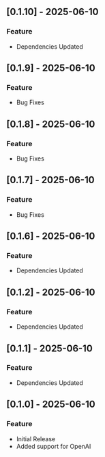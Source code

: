 ## [0.1.10] - 2025-06-10
### Feature
- Dependencies Updated

## [0.1.9] - 2025-06-10
### Feature
- Bug Fixes

## [0.1.8] - 2025-06-10
### Feature
- Bug Fixes

## [0.1.7] - 2025-06-10
### Feature
- Bug Fixes

## [0.1.6] - 2025-06-10
### Feature
- Dependencies Updated

## [0.1.2] - 2025-06-10
### Feature
- Dependencies Updated

## [0.1.1] - 2025-06-10
### Feature
- Dependencies Updated

## [0.1.0] - 2025-06-10
### Feature
- Initial Release
- Added support for OpenAI